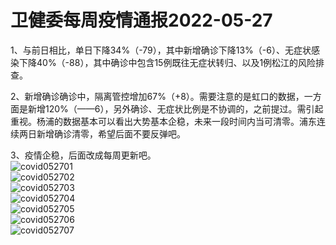 # 卫健委每周疫情通报2022-05-27

1、与前日相比，单日下降34%（-79），其中新增确诊下降13%（-6）、无症状感染下降40%（-88），其中确诊中包含15例既往无症状转归、以及1例松江的风险排查。

2、新增确诊确诊中，隔离管控增加67%（+8）。需要注意的是虹口的数据，一方面是新增120%（——6），另外确诊、无症状比例是不协调的，之前提过。需引起重视。杨浦的数据基本可以看出大势基本企稳，未来一段时间内当可清零。浦东连续两日新增确诊清零，希望后面不要反弹吧。

3、疫情企稳，后面改成每周更新吧。  
<img decoding="async" src="https://i0.wp.com/s2.loli.net/2022/05/28/WxDvgGrYok61VRz.jpg?w=640&#038;ssl=1" alt="covid052701" data-recalc-dims="1" />  
<img decoding="async" src="https://i0.wp.com/s2.loli.net/2022/05/28/IatMHohxjzKOiVF.jpg?w=640&#038;ssl=1" alt="covid052702" data-recalc-dims="1" />  
<img decoding="async" src="https://i0.wp.com/s2.loli.net/2022/05/28/ThJxNbScwDXdiMe.jpg?w=640&#038;ssl=1" alt="covid052703" data-recalc-dims="1" />  
<img decoding="async" src="https://i0.wp.com/s2.loli.net/2022/05/28/EtxRFjOBl5nhSCm.jpg?w=640&#038;ssl=1" alt="covid052704" data-recalc-dims="1" />  
<img decoding="async" src="https://i0.wp.com/s2.loli.net/2022/05/28/9tWqo5ivh1VMcxj.jpg?w=640&#038;ssl=1" alt="covid052705" data-recalc-dims="1" />  
<img decoding="async" src="https://i0.wp.com/s2.loli.net/2022/05/28/ABY9awXb2h3Fkrp.jpg?w=640&#038;ssl=1" alt="covid052706" data-recalc-dims="1" />  
<img decoding="async" src="https://i0.wp.com/s2.loli.net/2022/05/28/b9RVYi8aP4QMscL.jpg?w=640&#038;ssl=1" alt="covid052707" data-recalc-dims="1" />
